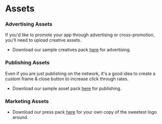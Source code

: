 # Assets 

### Advertising Assets

If you'd like to promote your app through advertising or cross-promotion, you'll need to upload creative assets.
- Download our sample creatives pack [here](https://s3.amazonaws.com/chartboost/interstitials/ChartboostExampleAds.zip) for advertising.

### Publishing Assets

Even if you are just publishing on the network, it's a good idea to create a custom frame &amp; close button to increase click through rates.
- Download our sample asset pack [here](https://s3.amazonaws.com/chartboost/interstitials/ChartboostFrames.zip) for publishing.

### Marketing Assets

- Download our press pack [here](https://s3.amazonaws.com/chartboost/web/marketing/ChartboostPressKit.zip) for your own copy of the sweetest logo around.